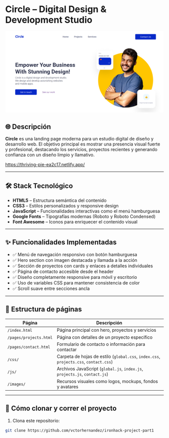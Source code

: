 # Circle – Digital Design & Development Studio

![Website Preview](./images/homepage-ironhack.png)

## 🌐 Descripción

**Circle** es una landing page moderna para un estudio digital de diseño y desarrollo web. El objetivo principal es mostrar una presencia visual fuerte y profesional, destacando los servicios, proyectos recientes y generando confianza con un diseño limpio y llamativo.

https://thriving-pie-ea2c17.netlify.app/ 

---

## 🛠️ Stack Tecnológico

- **HTML5** – Estructura semántica del contenido
- **CSS3** – Estilos personalizados y responsive design
- **JavaScript** – Funcionalidades interactivas como el menú hamburguesa
- **Google Fonts** – Tipografías modernas (Roboto y Roboto Condensed)
- **Font Awesome** – Iconos para enriquecer el contenido visual

---

## ✨ Funcionalidades Implementadas

- ✅ Menú de navegación responsivo con botón hamburguesa
- ✅ Hero section con imagen destacada y llamada a la acción
- ✅ Sección de proyectos con cards y enlaces a detalles individuales
- ✅ Página de contacto accesible desde el header
- ✅ Diseño completamente responsive para móvil y escritorio
- ✅ Uso de variables CSS para mantener consistencia de color
- ✅ Scroll suave entre secciones ancla

---

## 📁 Estructura de páginas

| Página | Descripción |
|--------|-------------|
| `/index.html` | Página principal con hero, proyectos y servicios |
| `/pages/projects.html` | Página con detalles de un proyecto específico |
| `/pages/contact.html` | Formulario de contacto o información para contactar |
| `/css/` | Carpeta de hojas de estilo (`global.css`, `index.css`, `projects.css`, `contact.css`) |
| `/js/` | Archivos JavaScript (`global.js`, `index.js`, `projects.js`, `contact.js`) |
| `/images/` | Recursos visuales como logos, mockups, fondos y avatares |

---

## 🚀 Cómo clonar y correr el proyecto

1. Clona este repositorio:
```bash
git clone https://github.com/vctorhernandez/ironhack-project-part1
